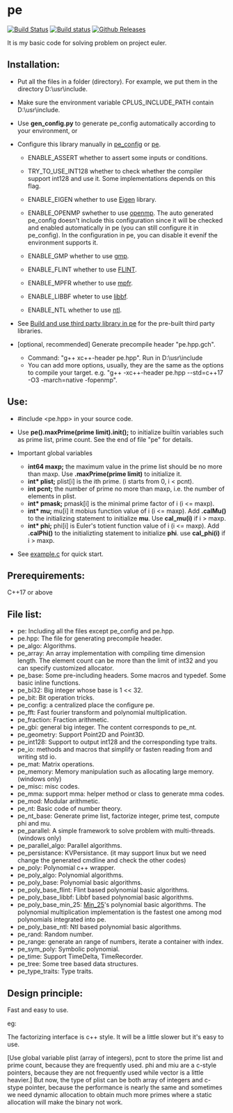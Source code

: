 # pe

[![Build Status](https://travis-ci.org/baihacker/pe.svg?branch=master)](https://travis-ci.org/baihacker/pe)
[![Build status](https://ci.appveyor.com/api/projects/status/scaji00tde2gb7uy?svg=true)](https://ci.appveyor.com/project/baihacker/pe)
[![Github Releases](https://img.shields.io/github/release/baihacker/pe.svg)](https://github.com/baihacker/pe/releases)

It is my basic code for solving problem on project euler.

## Installation:
* Put all the files in a folder (directory). For example, we put them in the directory D:\usr\include.
* Make sure the environment variable CPLUS_INCLUDE_PATH contain D:\usr\include.
* Use **gen_config.py** to generate pe_config automatically according to your environment, or
* Configure this library manually in [pe_config](https://github.com/baihacker/pe/blob/master/pe_config) or [pe](https://github.com/baihacker/pe/blob/master/pe). 
  * ENABLE_ASSERT whether to assert some inputs or conditions.

  * TRY_TO_USE_INT128 whether to check whether the compiler support int128 and use it. Some implementations depends on this flag.

  * ENABLE_EIGEN whether to use [Eigen](http://eigen.tuxfamily.org/index.php?title=Main_Page) library.

  * ENABLE_OPENMP swhether to use [openmp](http://www.openmp.org). The auto generated pe_config doesn't include this configuration since it will be checked and enabled automatically in pe (you can still configure it in pe_config). In the configuration in pe, you can disable it evenif the environment supports it.

  * ENABLE_GMP whether to use [gmp](https://gmplib.org).

  * ENABLE_FLINT whether to use [FLINT](http://www.flintlib.org).

  * ENABLE_MPFR whether to use [mpfr](https://www.mpfr.org).

  * ENABLE_LIBBF wheter to use [libbf](https://bellard.org/libbf).

  * ENABLE_NTL whether to use [ntl](https://www.shoup.net/ntl/download.html).

* See [Build and use third party library in pe](https://github.com/baihacker/pe/blob/master/libraries_on_win64.md#build-and-use-third-party-library-in-pe) for the pre-built third party libraries.

* [optional, recommended] Generate precompile header "pe.hpp.gch".
  * Command: "g++ xc++-header pe.hpp". Run in D:\usr\include
  * You can add more options, usually, they are the same as the options to compile your target. e.g. "g++ -xc++-header pe.hpp --std=c++17 -O3 -march=native -fopenmp".

## Use:
* #include <pe.hpp> in your source code.

* Use **pe().maxPrime(prime limit).init();** to initialize builtin variables such as prime list, prime count. See the end of file "pe" for details.

* Important global variables
  * **int64 maxp;** the maximum value in the prime list should be no more than maxp. Use **.maxPrime(prime limit)** to initialize it.
  * **int\* plist;** plist[i] is the ith prime. (i starts from 0, i < pcnt).
  * **int pcnt;** the number of prime no more than maxp, i.e. the number of elements in plist.
  * **int\* pmask;** pmask[i] is the minimal prime factor of i (i <= maxp).
  * **int\* mu;** mu[i] it mobius function value of i (i <= maxp). Add **.calMu()** to the initializing statement to initialize **mu**. Use **cal_mu(i)** if i > maxp.
  * **int\* phi;** phi[i] is Euler's totient function value of i (i <= maxp). Add **.calPhi()** to the initializting statement to initialize **phi**. use **cal_phi(i)** if i > maxp.

* See [example.c](https://github.com/baihacker/pe/blob/master/example/example.c) for quick start.

## Prerequirements:
C++17 or above

## File list:
* pe: Including all the files except pe_config and pe.hpp.
* pe.hpp: The file for generating precompile header.
* pe_algo: Algorithms.
* pe_array: An array implementation with compiling time dimension length. The element count can be more than the limit of int32 and you can specify customized allocator.
* pe_base: Some pre-including headers. Some macros and typedef. Some basic inline functions.
* pe_bi32: Big integer whose base is 1 << 32.
* pe_bit: Bit operation tricks.
* pe_config: a centralized place the configure pe.
* pe_fft: Fast fourier transform and polynomial multiplication.
* pe_fraction: Fraction arithmetic.
* pe_gbi: general big integer. The content corresponds to pe_nt.
* pe_geometry: Support Point2D and Point3D.
* pe_int128: Support to output int128 and the corresponding type traits.
* pe_io: methods and macros that simplify or fasten reading from and writing std io.
* pe_mat: Matrix operations.
* pe_memory: Memory manipulation such as allocating large memory. (windows only)
* pe_misc: misc codes.
* pe_mma: support mma: helper method or class to generate mma codes.
* pe_mod: Modular arithmetic.
* pe_nt: Basic code of number theory.
* pe_nt_base: Generate prime list, factorize integer, prime test, compute phi and mu.
* pe_parallel: A simple framework to solve problem with multi-threads. (windows only)
* pe_parallel_algo: Parallel algorithms.
* pe_persistance: KVPersistance. (it may support linux but we need change the generated cmdline and check the other codes)
* pe_poly: Polynomial c++ wrapper.
* pe_poly_algo: Polynomial algorithms.
* pe_poly_base: Polynomial basic algorithms.
* pe_poly_base_flint: Flint based polynomial basic algorithms.
* pe_poly_base_libbf: Libbf based polynomial basic algorithms.
* pe_poly_base_min_25: [Min_25](https://github.com/min-25)'s polynomial basic algorithms. The polynomial multiplication implementation is the fastest one among mod polynomials integrated into pe.
* pe_poly_base_ntl: Ntl based polynomial basic algorithms.
* pe_rand: Random number.
* pe_range: generate an range of numbers, iterate a container with index.
* pe_sym_poly: Symbolic polynomial.
* pe_time: Support TimeDelta, TimeRecorder.
* pe_tree: Some tree based data structures.
* pe_type_traits: Type traits.

## Design principle:
Fast and easy to use.

eg:

The factorizing interface is c++ style. It will be a little slower but it's easy to use.

[Use global variable plist (array of integers), pcnt to store the prime list and prime count, because they are frequently used. phi and miu are a c-style pointers, because they are not frequently used while vector<int> is a little heavier.] But now, the type of plist can be both array of integers and c-stype pointer, because the performance is nearly the same and sometimes we need dynamic allocation to obtain much more primes where a static allocation will make the binary not work.
